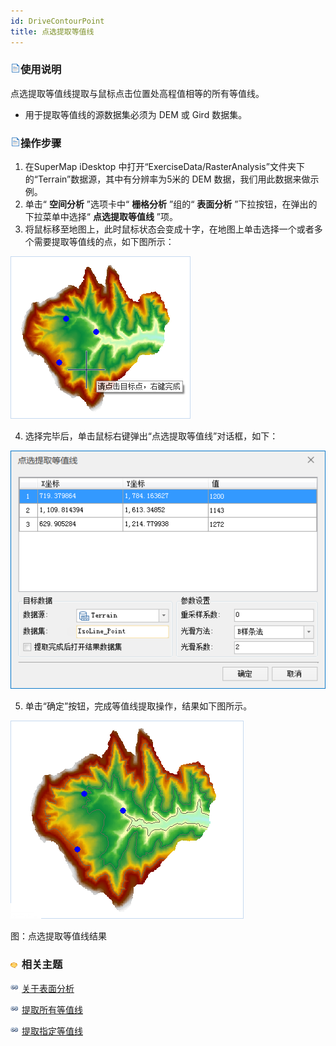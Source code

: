 ```yaml
---
id: DriveContourPoint
title: 点选提取等值线
---
```

### ![](../../../img/read.gif)使用说明

点选提取等值线提取与鼠标点击位置处高程值相等的所有等值线。

* 用于提取等值线的源数据集必须为 DEM 或 Gird 数据集。

### ![](../../../img/read.gif)操作步骤

1. 在SuperMap iDesktop 中打开“ExerciseData/RasterAnalysis”文件夹下的“Terrain”数据源，其中有分辨率为5米的 DEM 数据，我们用此数据来做示例。
2. 单击“ **空间分析** ”选项卡中“ **栅格分析** ”组的“ **表面分析** ”下拉按钮，在弹出的下拉菜单中选择“ **点选提取等值线** ”项。
3. 将鼠标移至地图上，此时鼠标状态会变成十字，在地图上单击选择一个或者多个需要提取等值线的点，如下图所示：  

![](img/PointCotour1.png)  

4. 选择完毕后，单击鼠标右键弹出“点选提取等值线”对话框，如下： 

![](img/Point-Contour.png)  

5. 单击“确定”按钮，完成等值线提取操作，结果如下图所示。  

![](img/PointContourResult.png)  

图：点选提取等值线结果  


### ![](../../../img/seealso.png) 相关主题

![](../../../img/smalltitle.png) [关于表面分析](AoubtSurfaceAnalyst.htm)

![](../../../img/smalltitle.png) [提取所有等值线](DriveContourAll.htm)

![](../../../img/smalltitle.png) [提取指定等值线](DriveContourSpecific.htm)

